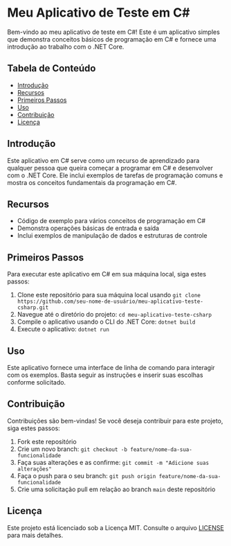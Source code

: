 # Meu Aplicativo de Teste em C#

Bem-vindo ao meu aplicativo de teste em C#! Este é um aplicativo simples que demonstra conceitos básicos de programação em C# e fornece uma introdução ao trabalho com o .NET Core.

## Tabela de Conteúdo

- [Introdução](#introdução)
- [Recursos](#recursos)
- [Primeiros Passos](#primeiros-passos)
- [Uso](#uso)
- [Contribuição](#contribuição)
- [Licença](#licença)

## Introdução

Este aplicativo em C# serve como um recurso de aprendizado para qualquer pessoa que queira começar a programar em C# e desenvolver com o .NET Core. Ele inclui exemplos de tarefas de programação comuns e mostra os conceitos fundamentais da programação em C#.

## Recursos

- Código de exemplo para vários conceitos de programação em C#
- Demonstra operações básicas de entrada e saída
- Inclui exemplos de manipulação de dados e estruturas de controle

## Primeiros Passos

Para executar este aplicativo em C# em sua máquina local, siga estes passos:

1. Clone este repositório para sua máquina local usando `git clone https://github.com/seu-nome-de-usuário/meu-aplicativo-teste-csharp.git`
2. Navegue até o diretório do projeto: `cd meu-aplicativo-teste-csharp`
3. Compile o aplicativo usando o CLI do .NET Core: `dotnet build`
4. Execute o aplicativo: `dotnet run`

## Uso

Este aplicativo fornece uma interface de linha de comando para interagir com os exemplos. Basta seguir as instruções e inserir suas escolhas conforme solicitado.

## Contribuição

Contribuições são bem-vindas! Se você deseja contribuir para este projeto, siga estes passos:

1. Fork este repositório
2. Crie um novo branch: `git checkout -b feature/nome-da-sua-funcionalidade`
3. Faça suas alterações e as confirme: `git commit -m "Adicione suas alterações"`
4. Faça o push para o seu branch: `git push origin feature/nome-da-sua-funcionalidade`
5. Crie uma solicitação pull em relação ao branch `main` deste repositório

## Licença

Este projeto está licenciado sob a Licença MIT. Consulte o arquivo [LICENSE](LICENSE) para mais detalhes.
